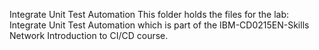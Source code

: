 Integrate Unit Test Automation
This folder holds the files for the lab: Integrate Unit Test Automation which is part of the IBM-CD0215EN-Skills Network Introduction to CI/CD course.